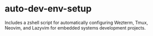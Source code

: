# auto-dev-env-setup
Includes a zshell script for automatically configuring Wezterm, Tmux, Neovim, and Lazyvim for embedded systems development projects.
